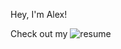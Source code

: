 Hey, I'm Alex!

Check out my ![resume](relative%20../github_profile/Alexander_Apostolu_Resume-1.png)

